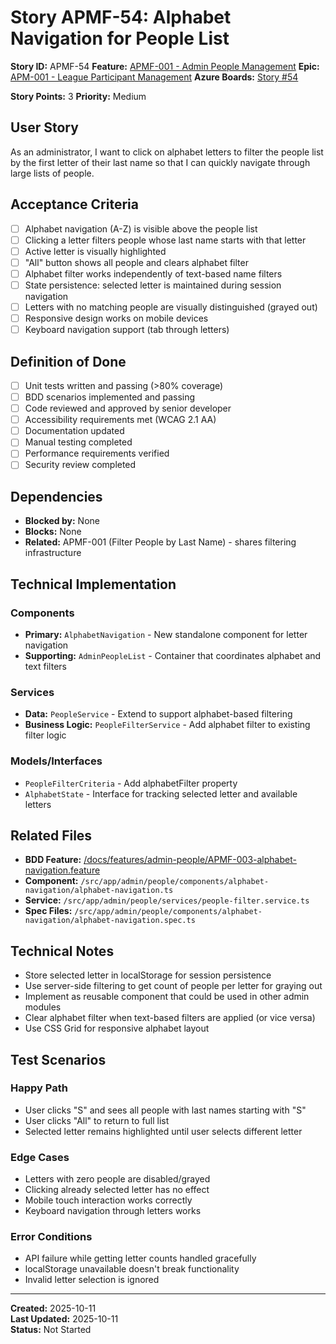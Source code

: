 # Story APMF-54: Alphabet Navigation for People List

**Story ID:** APMF-54
**Feature:** [APMF-001 - Admin People Management](../features/admin-people/APMF-001-admin-people-management.md)
**Epic:** [APM-001 - League Participant Management](../epics/APM-001-admin-people-management.md)
**Azure Boards:** [Story #54](https://dev.azure.com/rsalit1516/Hoops/_workitems/edit/54)

**Story Points:** 3
**Priority:** Medium

## User Story

As an administrator, I want to click on alphabet letters to filter the people list by the first letter of their last name so that I can quickly navigate through large lists of people.

## Acceptance Criteria

- [ ] Alphabet navigation (A-Z) is visible above the people list
- [ ] Clicking a letter filters people whose last name starts with that letter
- [ ] Active letter is visually highlighted
- [ ] "All" button shows all people and clears alphabet filter
- [ ] Alphabet filter works independently of text-based name filters
- [ ] State persistence: selected letter is maintained during session navigation
- [ ] Letters with no matching people are visually distinguished (grayed out)
- [ ] Responsive design works on mobile devices
- [ ] Keyboard navigation support (tab through letters)

## Definition of Done

- [ ] Unit tests written and passing (>80% coverage)
- [ ] BDD scenarios implemented and passing
- [ ] Code reviewed and approved by senior developer
- [ ] Accessibility requirements met (WCAG 2.1 AA)
- [ ] Documentation updated
- [ ] Manual testing completed
- [ ] Performance requirements verified
- [ ] Security review completed

## Dependencies

- **Blocked by:** None
- **Blocks:** None
- **Related:** APMF-001 (Filter People by Last Name) - shares filtering infrastructure

## Technical Implementation

### Components

- **Primary:** `AlphabetNavigation` - New standalone component for letter navigation
- **Supporting:** `AdminPeopleList` - Container that coordinates alphabet and text filters

### Services

- **Data:** `PeopleService` - Extend to support alphabet-based filtering
- **Business Logic:** `PeopleFilterService` - Add alphabet filter to existing filter logic

### Models/Interfaces

- `PeopleFilterCriteria` - Add alphabetFilter property
- `AlphabetState` - Interface for tracking selected letter and available letters

## Related Files

- **BDD Feature:** [/docs/features/admin-people/APMF-003-alphabet-navigation.feature](../features/admin-people/APMF-003-alphabet-navigation.feature)
- **Component:** `/src/app/admin/people/components/alphabet-navigation/alphabet-navigation.ts`
- **Service:** `/src/app/admin/people/services/people-filter.service.ts`
- **Spec Files:** `/src/app/admin/people/components/alphabet-navigation/alphabet-navigation.spec.ts`

## Technical Notes

- Store selected letter in localStorage for session persistence
- Use server-side filtering to get count of people per letter for graying out
- Implement as reusable component that could be used in other admin modules
- Clear alphabet filter when text-based filters are applied (or vice versa)
- Use CSS Grid for responsive alphabet layout

## Test Scenarios

### Happy Path

- User clicks "S" and sees all people with last names starting with "S"
- User clicks "All" to return to full list
- Selected letter remains highlighted until user selects different letter

### Edge Cases

- Letters with zero people are disabled/grayed
- Clicking already selected letter has no effect
- Mobile touch interaction works correctly
- Keyboard navigation through letters works

### Error Conditions

- API failure while getting letter counts handled gracefully
- localStorage unavailable doesn't break functionality
- Invalid letter selection is ignored

---

**Created:** 2025-10-11  
**Last Updated:** 2025-10-11  
**Status:** Not Started
